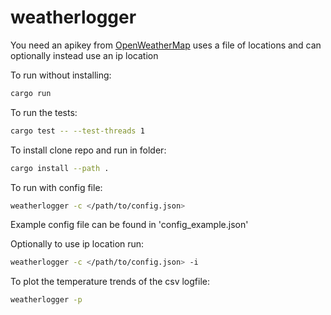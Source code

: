 # weatherlogger

You need an apikey from [OpenWeatherMap](https://openweathermap.org/)
uses a file of locations and can optionally instead use an ip location

To run without installing:

```sh
cargo run
```

To run the tests:

```sh
cargo test -- --test-threads 1
```

To install clone repo and run in folder:

```sh
cargo install --path .
```

To run with config file:

```sh
weatherlogger -c </path/to/config.json>
```

Example config file can be found in 'config_example.json'

Optionally to use ip location run:

```sh
weatherlogger -c </path/to/config.json> -i
```

To plot the temperature trends of the csv logfile:

```sh
weatherlogger -p
```

